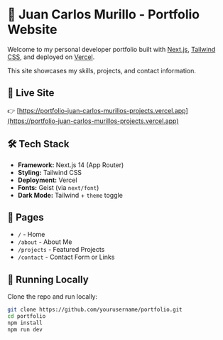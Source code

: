 # 💼 Juan Carlos Murillo - Portfolio Website

Welcome to my personal developer portfolio built with [Next.js](https://nextjs.org/), [Tailwind CSS](https://tailwindcss.com/), and deployed on [Vercel](https://vercel.com).

This site showcases my skills, projects, and contact information.

## 🔗 Live Site

👉 [https://portfolio-juan-carlos-murillos-projects.vercel.app](https://portfolio-juan-carlos-murillos-projects.vercel.app)

## 🛠️ Tech Stack

- **Framework:** Next.js 14 (App Router)
- **Styling:** Tailwind CSS
- **Deployment:** Vercel
- **Fonts:** Geist (via `next/font`)
- **Dark Mode:** Tailwind + `theme` toggle

## 📁 Pages

- `/` - Home
- `/about` - About Me
- `/projects` - Featured Projects
- `/contact` - Contact Form or Links

## 🚀 Running Locally

Clone the repo and run locally:

```bash
git clone https://github.com/yourusername/portfolio.git
cd portfolio
npm install
npm run dev

